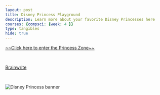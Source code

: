 ```yaml
---
layout: post
title: Disney Princess Playground
description: Learn more about your favorite Disney Princesses here
courses: {compsci: {week: 4 }}
type: tangibles
hide: true
---
```


[\~\~Click here to enter the Princess Zone\~\~]({{site.baseurl}}/princess/home)

<br>

[Brainwrite]({{site.baseurl}}/brainwrite)

<br>

![Disney Princess banner]({{site.baseurl}}/images/princesses/princesses.jpg)

<!-- adding disney princess poll -->